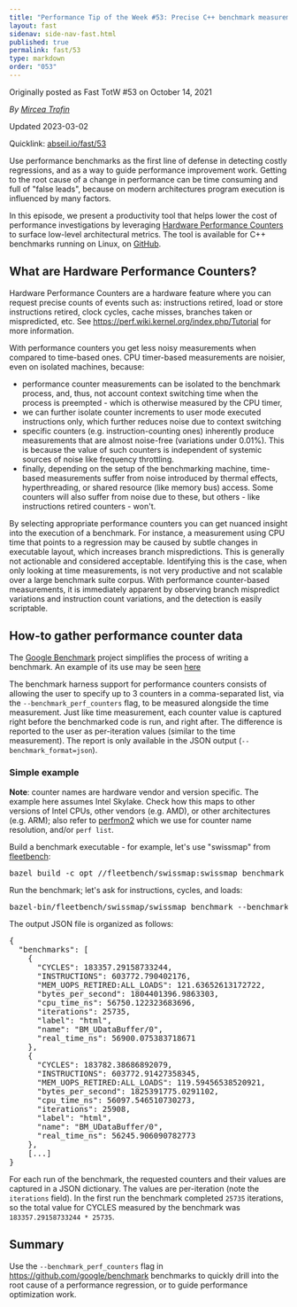 ```yaml
---
title: "Performance Tip of the Week #53: Precise C++ benchmark measurements with Hardware Performance Counters"
layout: fast
sidenav: side-nav-fast.html
published: true
permalink: fast/53
type: markdown
order: "053"
---
```


Originally posted as Fast TotW #53 on October 14, 2021

*By [Mircea Trofin](mailto:mtrofin@google.com)*

Updated 2023-03-02

Quicklink: [abseil.io/fast/53](https://abseil.io/fast/53)


Use performance benchmarks as the first line of defense in detecting costly
regressions, and as a way to guide performance improvement work. Getting to the
root cause of a change in performance can be time consuming and full of "false
leads", because on modern architectures program execution is influenced by many
factors.

In this episode, we present a productivity tool that helps lower the cost of
performance investigations by leveraging
[Hardware Performance Counters](https://en.wikipedia.org/wiki/Hardware_performance_counter)
to surface low-level architectural metrics. The tool is available for C++
benchmarks running on Linux, on [GitHub](https://github.com/google/benchmark).

## What are Hardware Performance Counters?

Hardware Performance Counters are a hardware feature where you can request
precise counts of events such as: instructions retired, load or store
instructions retired, clock cycles, cache misses, branches taken or
mispredicted, etc. See https://perf.wiki.kernel.org/index.php/Tutorial for more
information.

With performance counters you get less noisy measurements when compared to
time-based ones. CPU timer-based measurements are noisier, even on isolated
machines, because:

*   performance counter measurements can be isolated to the benchmark process,
    and, thus, not account context switching time when the process is
    preempted - which is otherwise measured by the CPU timer,
*   we can further isolate counter increments to user mode executed instructions
    only, which further reduces noise due to context switching
*   specific counters (e.g. instruction-counting ones) inherently produce
    measurements that are almost noise-free (variations under 0.01%). This is
    because the value of such counters is independent of systemic sources of
    noise like frequency throttling.
*   finally, depending on the setup of the benchmarking machine, time-based
    measurements suffer from noise introduced by thermal effects,
    hyperthreading, or shared resource (like memory bus) access. Some counters
    will also suffer from noise due to these, but others - like instructions
    retired counters - won't.

By selecting appropriate performance counters you can get nuanced insight into
the execution of a benchmark. For instance, a measurement using CPU time that
points to a regression may be caused by subtle changes in executable layout,
which increases branch mispredictions. This is generally not actionable and
considered acceptable. Identifying this is the case, when only looking at time
measurements, is not very productive and not scalable over a large benchmark
suite corpus. With performance counter-based measurements, it is immediately
apparent by observing branch mispredict variations and instruction count
variations, and the detection is easily scriptable.

## How-to gather performance counter data

The [Google Benchmark](https://github.com/google/benchmark) project simplifies
the process of writing a benchmark. An example of its use may be seen
[here](https://github.com/llvm/llvm-test-suite/tree/main/MicroBenchmarks/LoopVectorization)

The benchmark harness support for performance counters consists of allowing the
user to specify up to 3 counters in a comma-separated list, via the
`--benchmark_perf_counters` flag, to be measured alongside the time measurement.
Just like time measurement, each counter value is captured right before the
benchmarked code is run, and right after. The difference is reported to the user
as per-iteration values (similar to the time measurement). The report is only
available in the JSON output (`--benchmark_format=json`).

### Simple example

**Note**: counter names are hardware vendor and version specific. The example
here assumes Intel Skylake. Check how this maps to other versions of Intel CPUs,
other vendors (e.g. AMD), or other architectures (e.g. ARM); also refer to
[perfmon2](https://perfmon2.sourceforge.net/) which we use for counter name
resolution, and/or `perf list`.

Build a benchmark executable - for example, let's use "swissmap" from
[fleetbench](https://github.com/google/fleetbench):

<pre class="prettyprint code">
bazel build -c opt //fleetbench/swissmap:swissmap_benchmark
</pre>

Run the benchmark; let's ask for instructions, cycles, and loads:

<pre class="prettyprint code">
bazel-bin/fleetbench/swissmap/swissmap_benchmark --benchmarks=all --benchmark_perf_counters=INSTRUCTIONS,CYCLES,MEM_UOPS_RETIRED:ALL_LOADS --benchmark_format=json
</pre>

The output JSON file is organized as follows:

<pre class="prettyprint code">
{
  "benchmarks": [
    {
      "CYCLES": 183357.29158733244,
      "INSTRUCTIONS": 603772.790402176,
      "MEM_UOPS_RETIRED:ALL_LOADS": 121.63652613172722,
      "bytes_per_second": 1804401396.9863303,
      "cpu_time_ns": 56750.122323683696,
      "iterations": 25735,
      "label": "html",
      "name": "BM_UDataBuffer/0",
      "real_time_ns": 56900.075383718671
    },
    {
      "CYCLES": 183782.38686892079,
      "INSTRUCTIONS": 603772.91427358345,
      "MEM_UOPS_RETIRED:ALL_LOADS": 119.59456538520921,
      "bytes_per_second": 1825391775.0291102,
      "cpu_time_ns": 56097.546510730273,
      "iterations": 25908,
      "label": "html",
      "name": "BM_UDataBuffer/0",
      "real_time_ns": 56245.906090782773
    },
    [...]
}
</pre>

For each run of the benchmark, the requested counters and their values are
captured in a JSON dictionary. The values are per-iteration (note the
`iterations` field). In the first run the benchmark completed `25735`
iterations, so the total value for CYCLES measured by the benchmark was
`183357.29158733244 * 25735`.

## Summary

Use the `--benchmark_perf_counters` flag in https://github.com/google/benchmark
benchmarks to quickly drill into the root cause of a performance regression, or
to guide performance optimization work.
